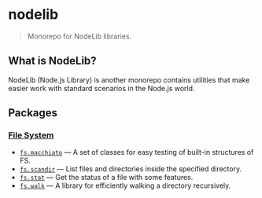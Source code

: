 # nodelib

> Monorepo for NodeLib libraries.

## What is NodeLib?

NodeLib (Node.js Library) is another monorepo contains utilities that make easier work with standard scenarios in the Node.js world.

## Packages

### [File System](./packages/fs)

* [`fs.macchiato`](./packages/fs/fs.macchiato) — A set of classes for easy testing of built-in structures of FS.
* [`fs.scandir`](./packages/fs/fs.scandir) — List files and directories inside the specified directory.
* [`fs.stat`](./packages/fs/fs.stat) — Get the status of a file with some features.
* [`fs.walk`](./packages/fs/fs.walk) — A library for efficiently walking a directory recursively.
